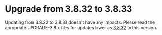 # Upgrade from 3.8.32 to 3.8.33

Updating from 3.8.32 to 3.8.33 doesn't have any impacts. Please read the apropriate UPGRADE-3.8.x files for updates lower as [3.8.32](UPGRADE-3.8.32.md) to this version.
